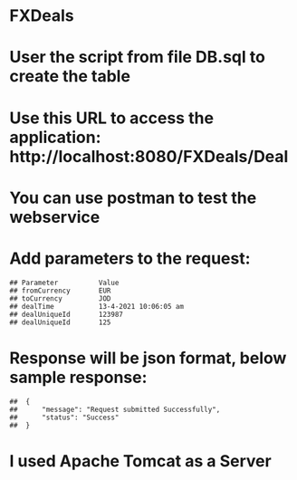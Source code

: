 # FXDeals
# User the script from file DB.sql to create the table
# Use this URL to access the application: http://localhost:8080/FXDeals/Deal
# You can use postman to test the webservice
# Add parameters to the request: 
	## Parameter          Value
	## fromCurrency		  EUR
	## toCurrency		  JOD
	## dealTime		  	  13-4-2021 10:06:05 am
	## dealUniqueId		  123987
	## dealUniqueId		  125

# Response will be json format, below sample response:
	##	{
	##		"message": "Request submitted Successfully",
    ##  	"status": "Success"
	##	}

# I used Apache Tomcat as a Server